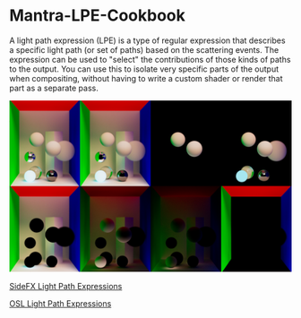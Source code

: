 # Mantra-LPE-Cookbook

A light path expression (LPE) is a type of regular expression that describes a specific light path (or set of paths) based on the scattering events. The expression can be used to "select" the contributions of those kinds of paths to the output. You can use this to isolate very specific parts of the output when compositing, without having to write a custom shader or render that part as a separate pass.

![Image alt](https://github.com/alexwheezy/Mantra-LPE-Cookbook/blob/main/preview_lpe.png)



[SideFX Light Path Expressions](https://www.sidefx.com/docs/houdini/render/lpe)

[OSL Light Path Expressions](https://github.com/AcademySoftwareFoundation/OpenShadingLanguage/wiki/OSL-Light-Path-Expressions)
